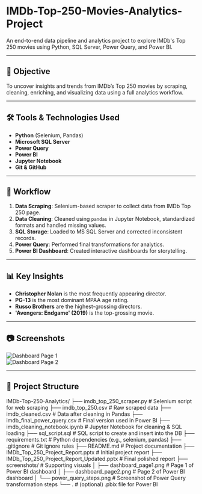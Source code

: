 # IMDb-Top-250-Movies-Analytics-Project

An end-to-end data pipeline and analytics project to explore IMDb's Top 250 movies using Python, SQL Server, Power Query, and Power BI.

---

## 📌 Objective

To uncover insights and trends from IMDb’s Top 250 movies by scraping, cleaning, enriching, and visualizing data using a full analytics workflow.

---

## 🛠️ Tools & Technologies Used

- **Python** (Selenium, Pandas)
- **Microsoft SQL Server**
- **Power Query**
- **Power BI**
- **Jupyter Notebook**
- **Git & GitHub**

---

## 🔁 Workflow

1. **Data Scraping**: Selenium-based scraper to collect data from IMDb Top 250 page.
2. **Data Cleaning**: Cleaned using `pandas` in Jupyter Notebook, standardized formats and handled missing values.
3. **SQL Storage**: Loaded to MS SQL Server and corrected inconsistent records.
4. **Power Query**: Performed final transformations for analytics.
5. **Power BI Dashboard**: Created interactive dashboards for storytelling.

---

## 📊 Key Insights

- **Christopher Nolan** is the most frequently appearing director.
- **PG-13** is the most dominant MPAA age rating.
- **Russo Brothers** are the highest-grossing directors.
- **'Avengers: Endgame' (2019)** is the top-grossing movie.

---

## 📷 Screenshots

![Dashboard Page 1](screenshots/dashboard_page1.png)  
![Dashboard Page 2](screenshots/dashboard_page2.png)

---

## 📂 Project Structure

IMDb-Top-250-Analytics/
├── imdb_top_250_scraper.py               # Selenium script for web scraping
├── imdb_top_250.csv                      # Raw scraped data
├── imdb_cleaned.csv                      # Data after cleaning in Pandas
├── imdb_final_power_query.csv            # Final version used in Power BI
├── imdb_cleaning_notebook.ipynb          # Jupyter Notebook for cleaning & SQL loading
├── sql_script.sql                        # SQL script to create and insert into the DB
├── requirements.txt                      # Python dependencies (e.g., selenium, pandas)
├── .gitignore                            # Git ignore rules
├── README.md                             # Project documentation
├── IMDb_Top_250_Project_Report.pptx      # Initial project report
├── IMDb_Top_250_Project_Report_Updated.pptx  # Final polished report
├── screenshots/                          # Supporting visuals
│   ├── dashboard_page1.png               # Page 1 of Power BI dashboard
│   ├── dashboard_page2.png               # Page 2 of Power BI dashboard
│   └── power_query_steps.png             # Screenshot of Power Query transformation steps
└── .                                     # (optional) .pbix file for Power BI


